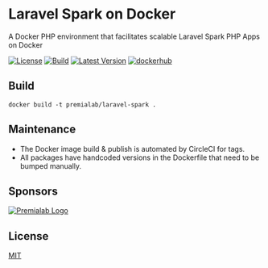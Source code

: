 # Laravel Spark on Docker

A Docker PHP environment that facilitates scalable Laravel Spark PHP Apps on Docker

[![License](https://img.shields.io/npm/l/enzyme.svg)](https://www.npmjs.com/package/enzyme) [![Build](https://img.shields.io/circleci/project/github/Premialab/laravel-spark.svg?logo=circleci)](https://circleci.com/gh/Premialab/laravel-spark) [![Latest Version](https://img.shields.io/github/tag-date/premialab/laravel-spark.svg?label=latest%20version&logo=github&logoColor=white)](https://github.com/Premialab/laravel-spark) [![dockerhub](https://img.shields.io/badge/image-laravel--spark-orange.svg?logo=docker)](https://hub.docker.com/r/premialab/laravel-spark)

## Build

```
docker build -t premialab/laravel-spark .
```
## Maintenance 

- The Docker image build & publish is automated by CircleCI for tags.
- All packages have handcoded versions in the Dockerfile that need to be bumped manually.

## Sponsors
[![Premialab Logo](https://assets.premialab.com/logo_assets/Full%20Color%20-%20BG%20Blue-NANO.png)](https://premialab.com)

## License
[MIT](/LICENSE.md)